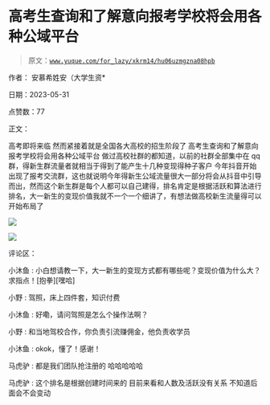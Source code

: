 # 高考生查询和了解意向报考学校将会用各种公域平台

> 原文：[`www.yuque.com/for_lazy/xkrm14/hu06uzmgzna08hpb`](https://www.yuque.com/for_lazy/xkrm14/hu06uzmgzna08hpb)

作者： 安慕希姓安（大学生资*

日期：2023-05-31

点赞数：77

正文：

高考即将来临 然而紧接着就是全国各大高校的招生阶段了 高考生查询和了解意向报考学校将会用各种公域平台 做过高校社群的都知道，以前的社群全部集中在 qq 群，得新生群流量者就相当于得到了能产生十几种变现得种子客户 今年抖音开始出现了报考交流群，这也就说明今年得新生公域流量很大一部分将会从抖音中引导而出，然而这个新生群是每个人都可以自己建得，排名肯定是根据活跃和算法进行排名，大一新生的变现价值我就不一个一个细讲了，有想法做高校新生流量得可以开始布局了

![](img/a3d63499091e8ad4641f0404b300667e.png)

![](img/4e15bc3ddf22a221d630b6920a288525.png)

评论区：

小沐鱼 : 小白想请教一下，大一新生的变现方式都有哪些呢？变现价值为什么大？求指点！[抱拳][嘿哈]

小野 : 驾照，床上四件套，知识付费

小沐鱼 : 好嘞，请问驾照是怎么个操作法啊？

小野 : 和当地驾校合作，你负责引流赚佣金，他负责收学员

小沐鱼 : okok，懂了！感谢！

马虎驴 : 都是我们团队抢注册的 哈哈哈哈哈

马虎驴 : 这个排名是根据创建时间来的 目前来看和人数及活跃没有关系 不知道后面会不会变动

